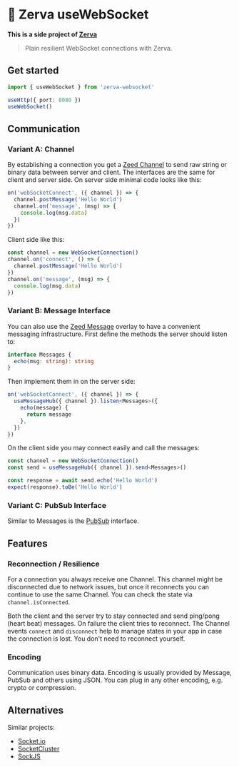 # 🌱 Zerva useWebSocket

**This is a side project of [Zerva](https://github.com/holtwick/zerva)**

> Plain resilient WebSocket connections with Zerva.

## Get started

```ts
import { useWebSocket } from 'zerva-websocket'

useHttp({ port: 8080 })
useWebSocket()
```

## Communication

### Variant A: Channel

By establishing a connection you get a [Zeed Channel](https://github.com/holtwick/zeed/tree/master/src/common/msg#channel) to send raw string or binary data between server and client. The interfaces are the same for client and server side. On server side minimal code looks like this:

```ts
on('webSocketConnect', ({ channel }) => {
  channel.postMessage('Hello World')
  channel.on('message', (msg) => {
    console.log(msg.data)
  })
})
```

Client side like this:

```ts
const channel = new WebSocketConnection()
channel.on('connect', () => {
  channel.postMessage('Hello World')
})
channel.on('message', (msg) => {
  console.log(msg.data)
})
```

### Variant B: Message Interface

You can also use the [Zeed Message](https://github.com/holtwick/zeed/tree/master/src/common/msg#messages) overlay to have a convenient messaging infrastructure. First define the methods the server should listen to:

```ts
interface Messages {
  echo(msg: string): string
}
```

Then implement them in on the server side:

```ts
on('webSocketConnect', ({ channel }) => {
  useMessageHub({ channel }).listen<Messages>({
    echo(message) {
      return message
    },
  })
})
```

On the client side you may connect easily and call the messages:

```ts
const channel = new WebSocketConnection()
const send = useMessageHub({ channel }).send<Messages>()

const response = await send.echo('Hello World')
expect(response).toBe('Hello World')
```

### Variant C: PubSub Interface

Similar to Messages is the [PubSub](https://github.com/holtwick/zeed/tree/master/src/common/msg#pubsub) interface.

## Features

### Reconnection / Resilience

For a connection you always receive one Channel. This channel might be disconnected due to network issues, but once it reconnects you can continue to use the same Channel. You can check the state via `channel.isConnected`.

Both the client and the server try to stay connected and send ping/pong (heart beat) messages. On failure the client tries to reconnect. The Channel events `connect` and `disconnect` help to manage states in your app in case the connection is lost. You don't need to reconnect yourself.

### Encoding

Communication uses binary data. Encoding is usually provided by Message, PubSub and others using JSON. You can plug in any other encoding, e.g. crypto or compression.

## Alternatives

Similar projects:

- [Socket.io](https://socket.io/)
- [SocketCluster](https://socketcluster.io/)
- [SockJS](https://github.com/sockjs/sockjs-client)

